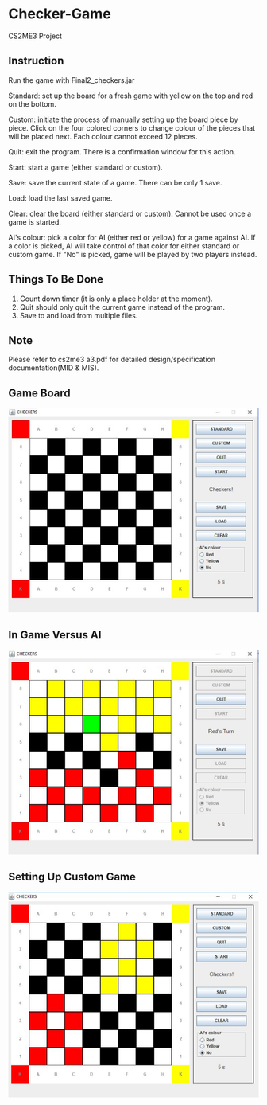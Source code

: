 # Checker-Game
CS2ME3 Project

## Instruction
Run the game with Final2_checkers.jar

Standard: set up the board for a fresh game with yellow on the top and red on the bottom.

Custom: initiate the process of manually setting up the board piece by piece. Click on the four colored corners to change colour of the pieces that will be placed next. Each colour cannot exceed 12 pieces. 

Quit: exit the program. There is a confirmation window for this action.

Start: start a game (either standard or custom).

Save: save the current state of a game. There can be only 1 save.

Load: load the last saved game. 

Clear: clear the board (either standard or custom). Cannot be used once a game is started.

AI's colour: pick a color for AI (either red or yellow) for a game against AI. If a color is picked, AI will take control of that color for either standard or custom game. If "No" is picked, game will be played by two players instead.

## Things To Be Done
1. Count down timer (it is only a place holder at the moment).
2. Quit should only quit the current game instead of the program.
3. Save to and load from multiple files.

## Note
Please refer to cs2me3 a3.pdf for detailed design/specification documentation(MID & MIS).

## Game Board
![alt text](https://github.com/Psharp1004/Checker-Game/blob/master/screenshot1.JPG)

## In Game Versus AI
![alt text](https://github.com/Psharp1004/Checker-Game/blob/master/screenshot2.JPG)

## Setting Up Custom Game
![alt text](https://github.com/Psharp1004/Checker-Game/blob/master/screenshot3.JPG)


